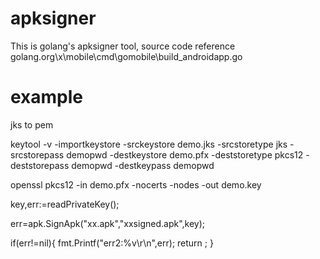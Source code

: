 # apksigner

This is golang's apksigner tool, source code reference golang.org\x\mobile\cmd\gomobile\build_androidapp.go

# example

jks to pem


keytool -v -importkeystore -srckeystore demo.jks -srcstoretype jks -srcstorepass demopwd -destkeystore demo.pfx -deststoretype pkcs12 -deststorepass demopwd -destkeypass demopwd
 
 
openssl pkcs12 -in demo.pfx -nocerts -nodes -out demo.key



key,err:=readPrivateKey();

err=apk.SignApk("xx.apk","xxsigned.apk",key);

if(err!=nil){
   fmt.Printf("err2:%v\r\n",err);
   return ;
}
